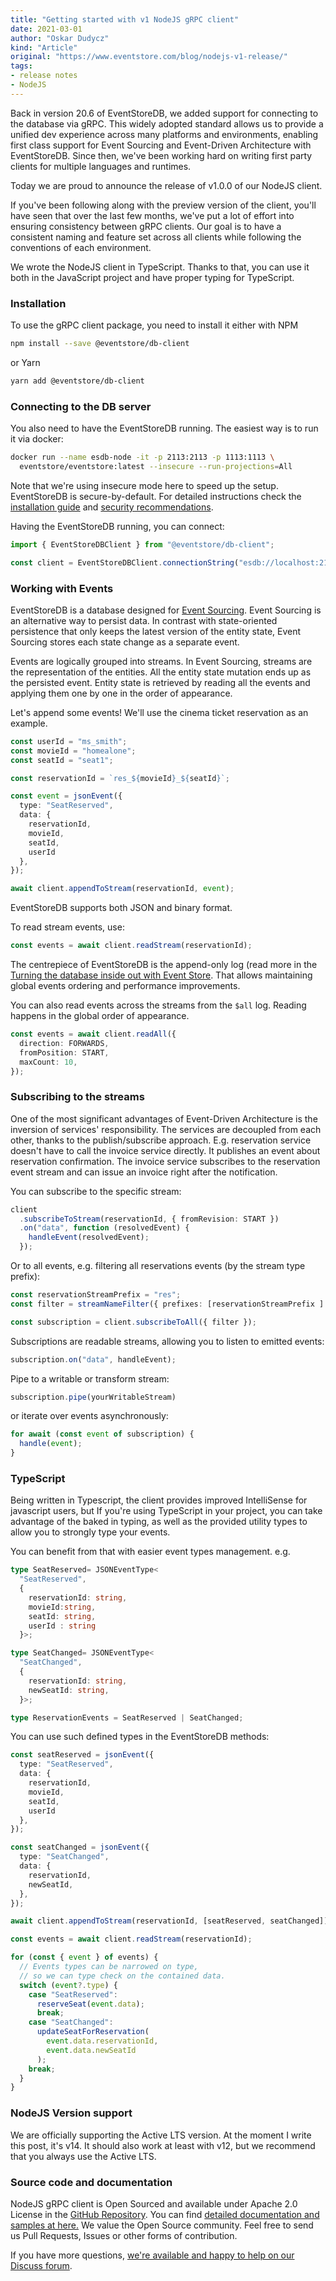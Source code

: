 ```yaml
---
title: "Getting started with v1 NodeJS gRPC client"
date: 2021-03-01
author: "Oskar Dudycz"
kind: "Article"
original: "https://www.eventstore.com/blog/nodejs-v1-release/"
tags:
- release notes
- NodeJS
---
```


Back in version 20.6 of EventStoreDB, we added support for connecting to the database via gRPC. This widely adopted standard allows us to provide a unified dev experience across many platforms and environments, enabling first class support for Event Sourcing and Event-Driven Architecture with EventStoreDB. Since then, we've been working hard on writing first party clients for multiple languages and runtimes.

Today we are proud to announce the release of v1.0.0 of our NodeJS client.

If you've been following along with the preview version of the client, you'll have seen that over the last few months, we've put a lot of effort into ensuring consistency between gRPC clients. Our goal is to have a consistent naming and feature set across all clients while following the conventions of each environment.

We wrote the NodeJS client in TypeScript. Thanks to that, you can use it both in the JavaScript project and have proper typing for TypeScript.

### Installation

To use the gRPC client package, you need to install it either with NPM

```bash
npm install --save @eventstore/db-client
```

or Yarn

```bash
yarn add @eventstore/db-client
```

### Connecting to the DB server

You also need to have the EventStoreDB running. The easiest way is to run it via docker:

```bash
docker run --name esdb-node -it -p 2113:2113 -p 1113:1113 \
  eventstore/eventstore:latest --insecure --run-projections=All
```

Note that we're using insecure mode here to speed up the setup. EventStoreDB is secure-by-default. For detailed instructions check the [installation guide](https://developers.eventstore.com/server/v20/server/installation/) and [security recommendations](https://developers.eventstore.com/server/v20/server/security/#protocol-security).

Having the EventStoreDB running, you can connect:

```typescript
import { EventStoreDBClient } from "@eventstore/db-client";

const client = EventStoreDBClient.connectionString("esdb://localhost:2113?tls=false");
```

### Working with Events

EventStoreDB is a database designed for [Event Sourcing](https://eventstore.com/blog/what-is-event-sourcing/). Event Sourcing is an alternative way to persist data. In contrast with state-oriented persistence that only keeps the latest version of the entity state, Event Sourcing stores each state change as a separate event.

Events are logically grouped into streams. In Event Sourcing, streams are the representation of the entities. All the entity state mutation ends up as the persisted event. Entity state is retrieved by reading all the events and applying them one by one in the order of appearance.

Let's append some events! We'll use the cinema ticket reservation as an example.

```typescript
const userId = "ms_smith";
const movieId = "homealone";
const seatId = "seat1";

const reservationId = `res_${movieId}_${seatId}`;

const event = jsonEvent({
  type: "SeatReserved",
  data: {
    reservationId,
    movieId,
    seatId,
    userId 
  },
});

await client.appendToStream(reservationId, event);
```

EventStoreDB supports both JSON and binary format.

To read stream events, use:

```typescript
const events = await client.readStream(reservationId);
```

The centrepiece of EventStoreDB is the append-only log (read more in the [Turning the database inside out with Event Store](https://www.eventstore.com/blog/turning-the-database-inside-out). That allows maintaining global events ordering and performance improvements.

You can also read events across the streams from the `$all` log. Reading happens in the global order of appearance.

```typescript
const events = await client.readAll({
  direction: FORWARDS,
  fromPosition: START,
  maxCount: 10,
});
```

### Subscribing to the streams

One of the most significant advantages of Event-Driven Architecture is the inversion of services' responsibility. The services are decoupled from each other, thanks to the publish/subscribe approach. E.g. reservation service doesn't have to call the invoice service directly. It publishes an event about reservation confirmation. The invoice service subscribes to the reservation event stream and can issue an invoice right after the notification.

You can subscribe to the specific stream:

```typescript
client
  .subscribeToStream(reservationId, { fromRevision: START })
  .on("data", function (resolvedEvent) {
    handleEvent(resolvedEvent);
  });
```

Or to all events, e.g. filtering all reservations events (by the stream type prefix):

```typescript
const reservationStreamPrefix = "res";
const filter = streamNameFilter({ prefixes: [reservationStreamPrefix ] });

const subscription = client.subscribeToAll({ filter });
```

Subscriptions are readable streams, allowing you to listen to emitted events:

```typescript
subscription.on("data", handleEvent);
```

Pipe to a writable or transform stream:

```typescript
subscription.pipe(yourWritableStream)
```

or iterate over events asynchronously:

```typescript
for await (const event of subscription) {
  handle(event);
}
```

### TypeScript

Being written in Typescript, the client provides improved IntelliSense for javascript users, but If you're using TypeScript in your project, you can take advantage of the baked in typing, as well as the provided utility types to allow you to strongly type your events.

You can benefit from that with easier event types management. e.g.

```typescript
type SeatReserved= JSONEventType< 
  "SeatReserved",
  {  
    reservationId: string,
    movieId:string,
    seatId: string,
    userId : string 
  }>; 	 

type SeatChanged= JSONEventType< 
  "SeatChanged",
  {  
    reservationId: string,
    newSeatId: string,
  }>; 	 

type ReservationEvents = SeatReserved | SeatChanged;
```

You can use such defined types in the EventStoreDB methods:

```typescript
const seatReserved = jsonEvent({
  type: "SeatReserved", 
  data: { 
    reservationId,
    movieId,
    seatId,
    userId
  },
}); 	 

const seatChanged = jsonEvent({
  type: "SeatChanged", 
  data: { 
    reservationId,
    newSeatId,
  },
});

await client.appendToStream(reservationId, [seatReserved, seatChanged]); 	 

const events = await client.readStream(reservationId);

for (const { event } of events) {
  // Events types can be narrowed on type, 
  // so we can type check on the contained data.
  switch (event?.type) {
    case "SeatReserved":
      reserveSeat(event.data);
      break;
    case "SeatChanged":
      updateSeatForReservation(
        event.data.reservationId,
        event.data.newSeatId
      );
    break;
  }
}
```

### NodeJS Version support

We are officially supporting the Active LTS version. At the moment I write this post, it's v14\. It should also work at least with v12, but we recommend that you always use the Active LTS.

### Source code and documentation

NodeJS gRPC client is Open Sourced and available under Apache 2.0 License in the [GitHub Repository](https://github.com/EventStore/EventStore-Client-NodeJS). You can find [detailed documentation and samples at here.](https://developers.eventstore.com/clients/grpc/getting-started?codeLanguage=NodeJS) We value the Open Source community. Feel free to send us Pull Requests, Issues or other forms of contribution.

If you have more questions, [we're available and happy to help on our Discuss forum](https://discuss.eventstore.com).